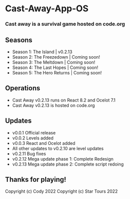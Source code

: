 # Cast-Away-App-OS
### Cast away is a survival game hosted on code.org

## Seasons
- Season 1: The Island | v0.2.13
- Season 2: The Freezedown | Coming soon!
- Season 3: The Meltdown | Coming soon!
- Season 4: The Last Hopes | Coming soon!
- Season 5: The Hero Returns | Coming soon!

## Operations
- Cast Away v0.2.13 runs on React 8.2 and Ocelot 7.1
- Cast Away v0.2.13 is hosted on code.org

## Updates
- v0.0.1 Official release
- v0.0.2 Levels added
- v0.0.3 React and Ocelot added
- All other updates to v0.2.10 are level updates
- v0.2.11 Bug fixes
- v0.2.12 Mega update phase 1: Complete Redesign
- v0.2.13 Mega update phase 2: Complete script redoing

## Thanks for playing!

Copyright (c) Cody 2022
Copyright (c) Star Tours 2022
